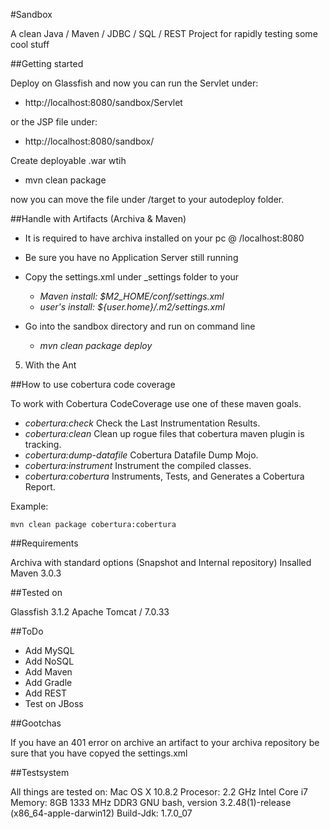 #Sandbox

A clean Java / Maven / JDBC / SQL / REST Project for rapidly testing some cool stuff


##Getting started

Deploy on Glassfish and now you can run the Servlet under:
* http://localhost:8080/sandbox/Servlet

or the JSP file under:
* http://localhost:8080/sandbox/


Create deployable .war  wtih 
* mvn clean package

now you can move the file under /target to your autodeploy folder.


##Handle with Artifacts (Archiva & Maven)

* It is required to have archiva installed on your pc @ /localhost:8080

* Be sure you have no Application Server still running

* Copy the settings.xml under _settings folder to your
	* _Maven install: $M2_HOME/conf/settings.xml_
	* _user's install: ${user.home}/.m2/settings.xml_

* Go into the sandbox directory and run on command line
	* _mvn clean package deploy_

5. With the Ant



##How to use cobertura code coverage

To work with Cobertura CodeCoverage use one of these maven goals.

* _cobertura:check_ Check the Last Instrumentation Results.
* _cobertura:clean_ Clean up rogue files that cobertura maven plugin is tracking.
* _cobertura:dump-datafile_ Cobertura Datafile Dump Mojo.
* _cobertura:instrument_ Instrument the compiled classes.
* _cobertura:cobertura_ Instruments, Tests, and Generates a Cobertura Report.

Example:

```mvn clean package cobertura:cobertura```


##Requirements

Archiva with standard options (Snapshot and Internal repository)
Insalled Maven 3.0.3

##Tested on

Glassfish 3.1.2
Apache Tomcat / 7.0.33


##ToDo

- Add MySQL
- Add NoSQL
- Add Maven
- Add Gradle
- Add REST
- Test on JBoss

##Gootchas

If you have an 401 error on archive an artifact to your archiva repository be sure
that you have copyed the settings.xml 


##Testsystem

All things are tested on:
	Mac OS X 10.8.2
	Procesor: 2.2 GHz Intel Core i7
	Memory: 8GB 1333 MHz DDR3
	GNU bash, version 3.2.48(1)-release (x86_64-apple-darwin12)
	Build-Jdk: 1.7.0_07